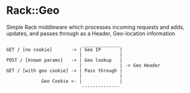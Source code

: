 Rack::Geo
=========

Simple Rack middleware which processes incoming requests and adds, updates, 
and passes through as a Header, Geo-location information

                                ______________
    GET / [no cookie]       -> | Geo IP       |
                               |              |
    POST / [known params]   -> | Geo lookup   |
                               |              | -> Geo Header
    GET / [with geo cookie] -> | Pass through |
                               |              |
                 Geo Cookie <- |              |
                                --------------